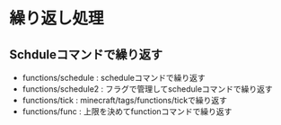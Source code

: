 # 繰り返し処理
## Schduleコマンドで繰り返す
- functions/schedule : scheduleコマンドで繰り返す
- functions/schedule2 : フラグで管理してscheduleコマンドで繰り返す
- functions/tick : minecraft/tags/functions/tickで繰り返す
- functions/func : 上限を決めてfunctionコマンドで繰り返す
